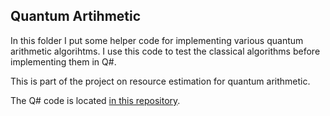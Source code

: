 ## Quantum Artihmetic

In this folder I put some helper code for implementing various quantum arithmetic algorihtms.
I use this code to test the classical algorithms before implementing them in Q#.

This is part of the project on resource estimation for quantum arithmetic.

The Q# code is located [in this repository](https://github.com/fedimser/quant-arith-re).